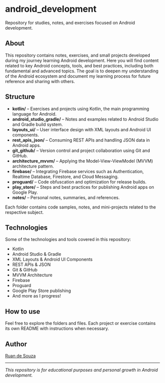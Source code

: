 # android_development

Repository for studies, notes, and exercises focused on Android development.

## About

This repository contains notes, exercises, and small projects developed during my journey learning Android development. Here you will find content related to key Android concepts, tools, and best practices, including both fundamental and advanced topics. The goal is to deepen my understanding of the Android ecosystem and document my learning process for future reference and sharing with others.

## Structure

- **kotlin/** – Exercises and projects using Kotlin, the main programming language for Android.
- **android_studio_gradle/** – Notes and examples related to Android Studio and Gradle build system.
- **layouts_ui/** – User interface design with XML layouts and Android UI components.
- **rest_apis_json/** – Consuming REST APIs and handling JSON data in Android apps.
- **git_github/** – Version control and project collaboration using Git and GitHub.
- **architecture_mvvm/** – Applying the Model-View-ViewModel (MVVM) architecture pattern.
- **firebase/** – Integrating Firebase services such as Authentication, Realtime Database, Firestore, and Cloud Messaging.
- **proguard/** – Code obfuscation and optimization for release builds.
- **play_store/** – Steps and best practices for publishing Android apps on Google Play.
- **notes/** – Personal notes, summaries, and references.

Each folder contains code samples, notes, and mini-projects related to the respective subject.

## Technologies

Some of the technologies and tools covered in this repository:

- Kotlin
- Android Studio & Gradle
- XML Layouts & Android UI Components
- REST APIs & JSON
- Git & GitHub
- MVVM Architecture
- Firebase
- Proguard
- Google Play Store publishing
- And more as I progress!

## How to use

Feel free to explore the folders and files. Each project or exercise contains its own README with instructions when necessary.

## Author

[Ruan de Souza](https://github.com/ruan-ds)

---

*This repository is for educational purposes and personal growth in Android development.*